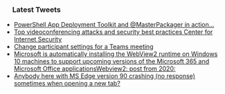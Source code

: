 <h3><a href="https://twitter.com/endi24"><img height=16 src="https://upload.wikimedia.org/wikipedia/sco/9/9f/Twitter_bird_logo_2012.svg"></a> Latest Tweets</h3>

<!-- BLOG-POST-LIST:START -->
- [PowerShell App Deployment Toolkit and @MasterPackager in action...](https://rss.app/articles/cb4e791f6f6d729c074351566bd3a7c508111d6e1a31b6e890b6c809918773d2f150f40f61ded960f6a16f79da10079565dd69e9cb)
- [Top videoconferencing attacks and security best practices Center for Internet Security](https://rss.app/articles/cb4e791f6f6d729c074351566bd3a7c508111d6e1a31b6e890b6c809918773d2f150f40f61ded96ef5ab6d7ed71c089a67d06ce2c6)
- [Change participant settings for a Teams meeting](https://rss.app/articles/cb4e791f6f6d729c074351566bd3a7c508111d6e1a31b6e890b6c809918773d2f150f40f61ded96ef2a76c7bda14089068dd61e3ca)
- [Microsoft is automatically installing the WebView2 runtime on Windows 10 machines to support upcoming versions of the Microsoft 365 and Microsoft Office applicationsWebview2:  post from 2020:](https://rss.app/articles/cb4e791f6f6d729c074351566bd3a7c508111d6e3c14a1d5c7e18f3480917488f10ba4482c9bc169f0aa6c7adb17069065d469e2c2157d138f3a)
- [Anybody here with MS Edge version 90 crashing (no response) sometimes when opening a new tab?](https://rss.app/articles/cb4e791f6f6d729c074351566bd3a7c508111d6e1a31b6e890b6c809918773d2f150f40f61ded86dfba6697ada130c9369d46be2c3)
<!-- BLOG-POST-LIST:END -->
